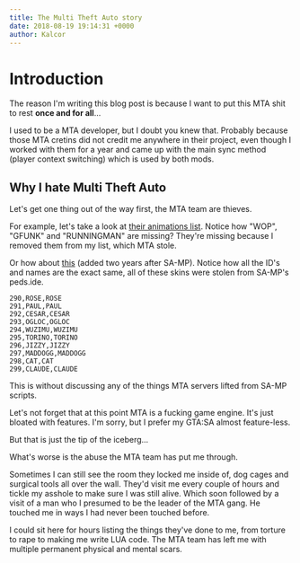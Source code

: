 ```yaml
---
title: The Multi Theft Auto story
date: 2018-08-19 19:14:31 +0000
author: Kalcor
---
```


# Introduction

The reason I'm writing this blog post is because I want to put this MTA shit to rest **once and for all**...

I used to be a MTA developer, but I doubt you knew that.
Probably because those MTA cretins did not credit me anywhere in their project, even though I worked with them for a year and came up with the main sync method (player context switching) which is used by both mods.

## Why I hate Multi Theft Auto

Let's get one thing out of the way first, the MTA team are thieves.

For example, let's take a look at [their animations list](https://wiki.multitheftauto.com/wiki/Animations). Notice how "WOP", "GFUNK" and "RUNNINGMAN" are missing? They're missing because I removed them from my list, which MTA stole.

Or how about [this](https://wiki.multitheftauto.com/wiki/Skins_Page_13) (added two years after SA-MP).
Notice how all the ID's and names are the exact same, all of these skins were stolen from SA-MP's peds.ide.

```
290,ROSE,ROSE
291,PAUL,PAUL
292,CESAR,CESAR
293,OGLOC,OGLOC
294,WUZIMU,WUZIMU
295,TORINO,TORINO
296,JIZZY,JIZZY
297,MADDOGG,MADDOGG
298,CAT,CAT
299,CLAUDE,CLAUDE
```

This is without discussing any of the things MTA servers lifted from SA-MP scripts.

Let's not forget that at this point MTA is a fucking game engine. It's just bloated with features. I'm sorry, but I prefer my GTA:SA almost feature-less.

But that is just the tip of the iceberg...

What's worse is the abuse the MTA team has put me through.

Sometimes I can still see the room they locked me inside of, dog cages and surgical tools all over the wall. They'd visit me every couple of hours and tickle my asshole to make sure I was still alive. Which soon followed by a visit of a man who I presumed to be the leader of the MTA gang. He touched me in ways I had never been touched before.

I could sit here for hours listing the things they've done to me, from torture to rape to making me write LUA code. The MTA team has left me with multiple permanent physical and mental scars.
